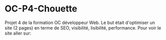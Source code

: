 # OC-P4-Chouette
Projet 4 de la formation OC développeur Web. Le but était d'optimiser un site (2 pages) en terme de SEO, visibilité, lisibilité, performance.
Pour voir le site aller sur: 
